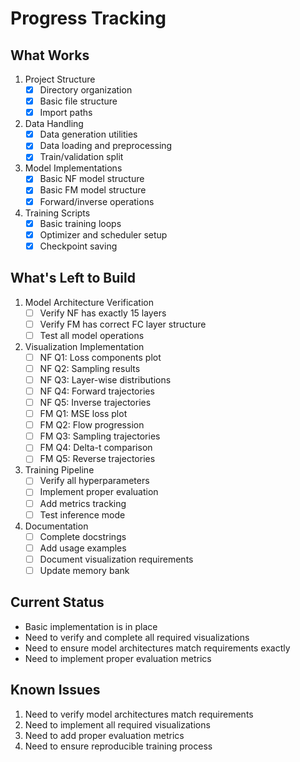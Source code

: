 # Progress Tracking

## What Works
1. Project Structure
   - [x] Directory organization
   - [x] Basic file structure
   - [x] Import paths

2. Data Handling
   - [x] Data generation utilities
   - [x] Data loading and preprocessing
   - [x] Train/validation split

3. Model Implementations
   - [x] Basic NF model structure
   - [x] Basic FM model structure
   - [x] Forward/inverse operations

4. Training Scripts
   - [x] Basic training loops
   - [x] Optimizer and scheduler setup
   - [x] Checkpoint saving

## What's Left to Build

1. Model Architecture Verification
   - [ ] Verify NF has exactly 15 layers
   - [ ] Verify FM has correct FC layer structure
   - [ ] Test all model operations

2. Visualization Implementation
   - [ ] NF Q1: Loss components plot
   - [ ] NF Q2: Sampling results
   - [ ] NF Q3: Layer-wise distributions
   - [ ] NF Q4: Forward trajectories
   - [ ] NF Q5: Inverse trajectories
   - [ ] FM Q1: MSE loss plot
   - [ ] FM Q2: Flow progression
   - [ ] FM Q3: Sampling trajectories
   - [ ] FM Q4: Delta-t comparison
   - [ ] FM Q5: Reverse trajectories

3. Training Pipeline
   - [ ] Verify all hyperparameters
   - [ ] Implement proper evaluation
   - [ ] Add metrics tracking
   - [ ] Test inference mode

4. Documentation
   - [ ] Complete docstrings
   - [ ] Add usage examples
   - [ ] Document visualization requirements
   - [ ] Update memory bank

## Current Status
- Basic implementation is in place
- Need to verify and complete all required visualizations
- Need to ensure model architectures match requirements exactly
- Need to implement proper evaluation metrics

## Known Issues
1. Need to verify model architectures match requirements
2. Need to implement all required visualizations
3. Need to add proper evaluation metrics
4. Need to ensure reproducible training process 